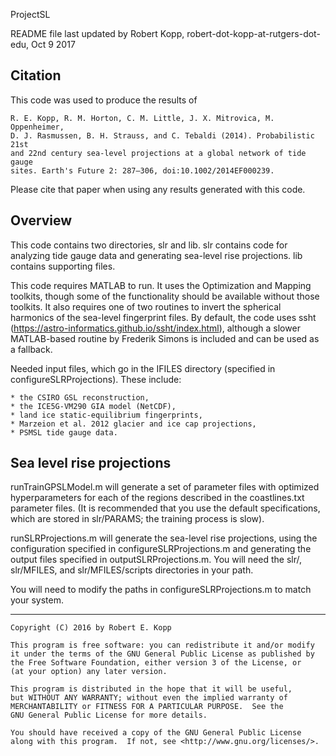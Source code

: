 ProjectSL

README file last updated by Robert Kopp, robert-dot-kopp-at-rutgers-dot-edu, Oct 9 2017

## Citation

This code was used to produce the results of

	R. E. Kopp, R. M. Horton, C. M. Little, J. X. Mitrovica, M. Oppenheimer,
	D. J. Rasmussen, B. H. Strauss, and C. Tebaldi (2014). Probabilistic 21st
	and 22nd century sea-level projections at a global network of tide	gauge
	sites. Earth's Future 2: 287–306, doi:10.1002/2014EF000239. 

Please cite that paper when using any results generated with this code.

## Overview

This code contains two directories, slr and lib. slr contains code for analyzing tide gauge data and generating sea-level rise projections. lib contains supporting files.

This code requires MATLAB to run. It uses the Optimization and Mapping toolkits, though some of the functionality should be available without those toolkits. It also requires one of two routines to invert the spherical harmonics of the sea-level fingerprint files. By default, the code uses ssht (https://astro-informatics.github.io/ssht/index.html), although a slower MATLAB-based routine by Frederik Simons is included and can be used as a fallback. 

Needed input files, which go in the IFILES directory (specified in configureSLRProjections). These include:

	* the CSIRO GSL reconstruction,
	* the ICE5G-VM290 GIA model (NetCDF),
	* land ice static-equilibrium fingerprints,
	* Marzeion et al. 2012 glacier and ice cap projections,
	* PSMSL tide gauge data.

## Sea level rise projections

runTrainGPSLModel.m will generate a set of parameter files with optimized hyperparameters for each of the regions described in the coastlines.txt parameter files. (It is recommended that you use the default specifications, which are stored in slr/PARAMS; the training process is slow).

runSLRProjections.m will generate the sea-level rise projections, using the configuration specified in configureSLRProjections.m and generating the output files specified in outputSLRProjections.m. You will need the slr/, slr/MFILES, and slr/MFILES/scripts directories in your path.

You will need to modify the paths in configureSLRProjections.m to match your system.

----

    Copyright (C) 2016 by Robert E. Kopp

    This program is free software: you can redistribute it and/or modify
    it under the terms of the GNU General Public License as published by
    the Free Software Foundation, either version 3 of the License, or
    (at your option) any later version.

    This program is distributed in the hope that it will be useful,
    but WITHOUT ANY WARRANTY; without even the implied warranty of
    MERCHANTABILITY or FITNESS FOR A PARTICULAR PURPOSE.  See the
    GNU General Public License for more details.

    You should have received a copy of the GNU General Public License
    along with this program.  If not, see <http://www.gnu.org/licenses/>.
